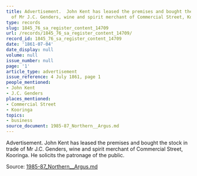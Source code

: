 ```yaml
---
title: Advertisement.  John Kent has leased the premises and bought the stock in trade
  of Mr J.C. Genders, wine and spirit merchant of Commercial Street, Kooringa.
type: records
slug: 1845_76_sa_register_content_14709
url: /records/1845_76_sa_register_content_14709/
record_id: 1845_76_sa_register_content_14709
date: '1861-07-04'
date_display: null
volume: null
issue_number: null
page: '1'
article_type: advertisement
issue_reference: 4 July 1861, page 1
people_mentioned:
- John Kent
- J.C. Genders
places_mentioned:
- Commercial Street
- Kooringa
topics:
- business
source_document: 1985-87_Northern__Argus.md
---
```


Advertisement.  John Kent has leased the premises and bought the stock in trade of Mr J.C. Genders, wine and spirit merchant of Commercial Street, Kooringa.  He solicits the patronage of the public.

Source: [1985-87_Northern__Argus.md](/downloads/markdown/1985-87_Northern__Argus.md)
